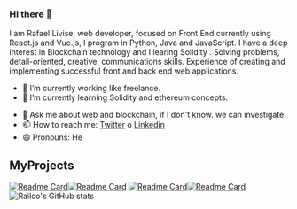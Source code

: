 ### Hi there 👋

I am Rafael Livise, web developer, focused on Front End currently using React.js and Vue.js, I program in Python, Java and JavaScript. I have a deep interest in Blockchain technology and I learing Solidity . Solving problems, detail-oriented, creative, communications skills. Experience of creating and implementing successful front and back end web applications. 

- 🔭 I’m currently working like freelance.
- 🌱 I’m currently learning Solidity and ethereum concepts.
<!-- - 👯 I’m looking to collaborate on ...
- 🤔 I’m looking for help with ... -->
- 💬 Ask me about web and blockchain, if I don't know. we can investigate
- 📫 How to reach me: [Twitter](https://twitter.com/RavilcoDev) o [Linkedin](https://www.linkedin.com/in/rafael-livise-larico-97b323151/)  
- 😄 Pronouns: He
<!--- ⚡ Fun fact: . -->
## MyProjects
[![Readme Card](https://github-readme-stats.vercel.app/api/pin/?username=RavilcoDev&repo=platzi-punks-inteface&theme=prussian)](https://github.com/RavilcoDev/platzi-punks-inteface)[![Readme Card](https://github-readme-stats.vercel.app/api/pin/?username=RavilcoDev&repo=ethereum-devepoler-program-retos&theme=prussian)](https://github.com/RavilcoDev/ethereum-devepoler-program-retos)
[![Readme Card](https://github-readme-stats.vercel.app/api/pin/?username=RavilcoDev&repo=Diablo3&theme=prussian)](https://github.com/RavilcoDev/Diablo3)[![Readme Card](https://github-readme-stats.vercel.app/api/pin/?username=RavilcoDev&repo=SPA-Cientifico&theme=prussian)](https://github.com/RavilcoDev/SPA-Cientifico)
![Railco's GitHub stats](https://github-readme-stats.vercel.app/api?username=RavilcoDev&theme=prussian&show_icons=true)
